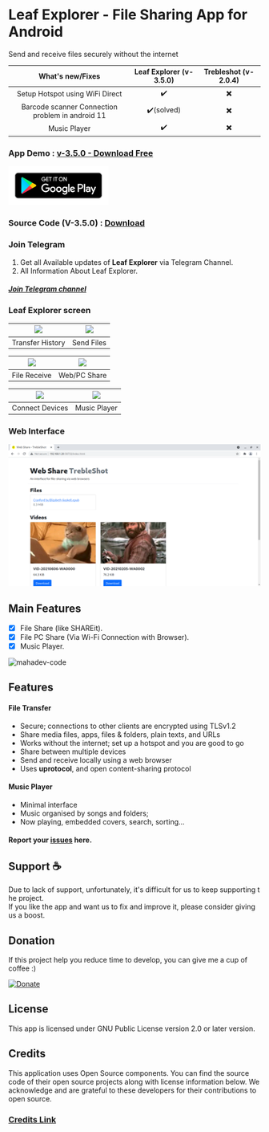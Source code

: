 # Leaf Explorer - File Sharing App for Android

Send and receive files securely without the internet

|What's new/Fixes|Leaf Explorer (v-3.5.0)|Trebleshot (v-2.0.4)|
|:---:|:---:|:---:|
|Setup Hotspot using WiFi Direct|✔️|✖️|
|Barcode scanner Connection problem in android 11|✔️(solved)|✖️|
|Music Player|✔️|✖️|

### App Demo : [v-3.5.0 - Download Free](https://play.google.com/store/apps/details?id=com.leaf.explorer)
[<img src="assets/google-play-badge.png" width="200">](https://play.google.com/store/apps/details?id=com.leaf.explorer.pro)

### Source Code (V-3.5.0) : [Download](https://github.com/Shiv-Shambhu/Leaf-Explorer/tree/main/Version)

### Join Telegram
1. Get all Available updates of **Leaf Explorer** via Telegram Channel.
2. All Information About Leaf Explorer.
##### [Join Telegram channel](https://t.me/Shiv_Shambhu_Github)</br>


### Leaf Explorer screen
| <img src = "https://github.com/Shiv-Shambhu/Leaf-Explorer/blob/main/Image/transfer_history.jpg" width = "300"/> | <img src = "https://github.com/Shiv-Shambhu/Leaf-Explorer/blob/main/Image/send_file.jpg" width = "300"/> |
|:---:|:---:|
| Transfer History | Send Files |

| <img src = "https://github.com/Shiv-Shambhu/Leaf-Explorer/blob/main/Image/receive_file.jpg" width = "300"/> | <img src = "https://github.com/Shiv-Shambhu/Leaf-Explorer/blob/main/Image/web_pc_share.jpg" width = "300"/> |
|:---:|:---:|
| File Receive | Web/PC Share |

| <img src = "https://github.com/Shiv-Shambhu/Leaf-Explorer/blob/main/Image/connect_device.jpg" width = "300"/> | <img src = "https://github.com/Shiv-Shambhu/Leaf-Explorer/blob/main/Image/leaf_music_player.jpg" width = "300"/>|
|:---:|:---:|
| Connect Devices | Music Player |

### Web Interface
[![Web Interface](https://github.com/trebleshot/assets/blob/main/screenshots/android/web1.png)](https://github.com/trebleshot/assets/blob/main/screenshots/android/web1.png)

## Main Features

- [x] File Share (like SHAREit).
- [x] File PC Share (Via Wi-Fi Connection with Browser).
- [x] Music Player.

<p align="left"> <img src="https://komarev.com/ghpvc/?username=mahadev-code&label=Visitors&color=0e75b6&style=plastic" alt="mahadev-code" /> </p>

## Features
#### File Transfer
* Secure; connections to other clients are encrypted using TLSv1.2 
* Share media files, apps, files & folders, plain texts, and URLs
* Works without the internet; set up a hotspot and you are good to go
* Share between multiple devices
* Send and receive locally using a web browser
* Uses **uprotocol**, and open content-sharing protocol
#### Music Player
* Minimal interface
* Music organised by songs and folders;
* Now playing, embedded covers, search, sorting...

#### Report your [issues](https://github.com/Shiv-Shambhu/Leaf-Explorer/issues) here.


## Support ​☕
Due to lack of support, unfortunately, it's difficult for us to keep supporting the project. If you like the app and want us to fix and improve it, please consider giving us a boost.
## Donation
If this project help you reduce time to develop, you can give me a cup of coffee :)

[![Donate](https://www.paypalobjects.com/en_US/i/btn/btn_donateCC_LG.gif)](https://try-tolearn.blogspot.com/2021/07/donate.html?m=1)

## License

This app is licensed under GNU Public License version 2.0 or later version.

## Credits
This application uses Open Source components. You can find the source code of their open source projects along with license information below. We acknowledge and are grateful to these developers for their contributions to open source.
### [Credits Link](https://github.com/Shiv-Shambhu/Leaf-Explorer/blob/main/Project-Credit.md)

